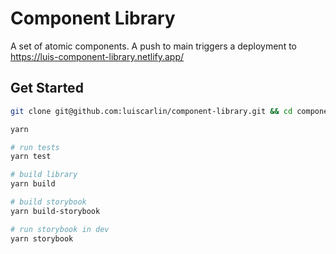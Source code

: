 # Component Library

A set of atomic components. A push to main triggers a deployment to https://luis-component-library.netlify.app/


## Get Started

```bash
git clone git@github.com:luiscarlin/component-library.git && cd component-library

yarn

# run tests
yarn test

# build library
yarn build

# build storybook
yarn build-storybook

# run storybook in dev
yarn storybook
```
